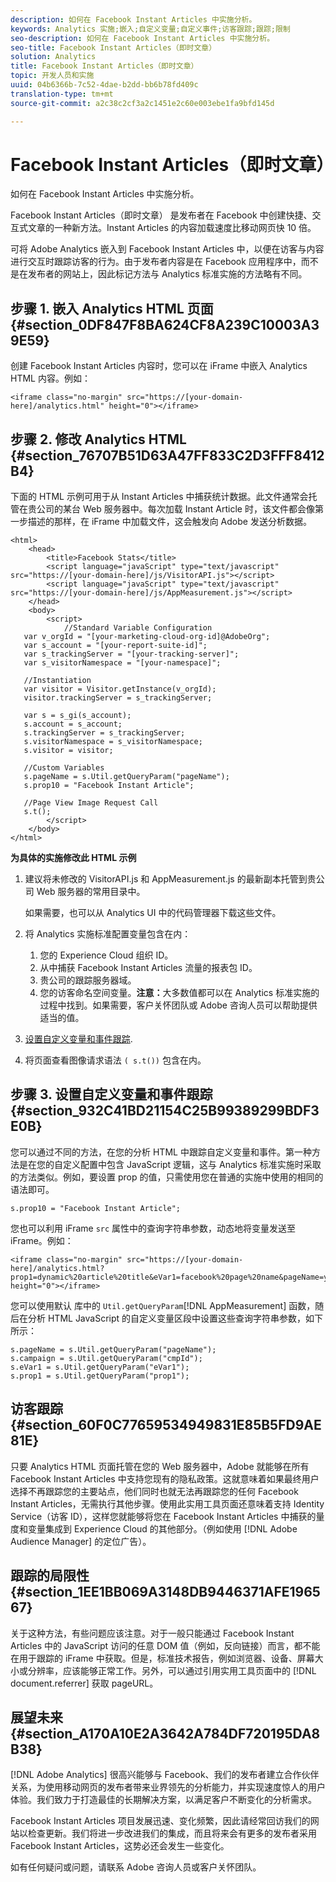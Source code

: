 ```yaml
---
description: 如何在 Facebook Instant Articles 中实施分析。
keywords: Analytics 实施;嵌入;自定义变量;自定义事件;访客跟踪;跟踪;限制
seo-description: 如何在 Facebook Instant Articles 中实施分析。
seo-title: Facebook Instant Articles（即时文章）
solution: Analytics
title: Facebook Instant Articles（即时文章）
topic: 开发人员和实施
uuid: 04b6366b-7c52-4dae-b2dd-bb6b78fd409c
translation-type: tm+mt
source-git-commit: a2c38c2cf3a2c1451e2c60e003ebe1fa9bfd145d

---
```



# Facebook Instant Articles（即时文章）

如何在 Facebook Instant Articles 中实施分析。

Facebook Instant Articles（即时文章） 是发布者在 Facebook 中创建快捷、交互式文章的一种新方法。Instant Articles 的内容加载速度比移动网页快 10 倍。

可将 Adobe Analytics 嵌入到 Facebook Instant Articles 中，以便在访客与内容进行交互时跟踪访客的行为。由于发布者内容是在 Facebook 应用程序中，而不是在发布者的网站上，因此标记方法与 Analytics 标准实施的方法略有不同。

## 步骤 1. 嵌入 Analytics HTML 页面 {#section_0DF847F8BA624CF8A239C10003A39E59}

创建 Facebook Instant Articles 内容时，您可以在 iFrame 中嵌入 Analytics HTML 内容。例如：

```
<iframe class="no-margin" src="https://[your-domain-here]/analytics.html" height="0"></iframe>
```

## 步骤 2. 修改 Analytics HTML {#section_76707B51D63A47FF833C2D3FFF8412B4}

下面的 HTML 示例可用于从 Instant Articles 中捕获统计数据。此文件通常会托管在贵公司的某台 Web 服务器中。每次加载 Instant Article 时，该文件都会像第一步描述的那样，在 iFrame 中加载文件，这会触发向 Adobe 发送分析数据。

```
<html> 
    <head> 
        <title>Facebook Stats</title> 
        <script language="javaScript" type="text/javascript" src="https://[your-domain-here]/js/VisitorAPI.js"></script> 
        <script language="javaScript" type="text/javascript" src="https://[your-domain-here]/js/AppMeasurement.js"></script> 
    </head> 
    <body> 
        <script> 
            //Standard Variable Configuration 
   var v_orgId = "[your-marketing-cloud-org-id]@AdobeOrg"; 
   var s_account = "[your-report-suite-id]"; 
   var s_trackingServer = "[your-tracking-server]"; 
   var s_visitorNamespace = "[your-namespace]"; 
     
   //Instantiation 
   var visitor = Visitor.getInstance(v_orgId); 
   visitor.trackingServer = s_trackingServer; 
     
   var s = s_gi(s_account); 
   s.account = s_account; 
   s.trackingServer = s_trackingServer; 
   s.visitorNamespace = s_visitorNamespace; 
   s.visitor = visitor; 
     
   //Custom Variables 
   s.pageName = s.Util.getQueryParam("pageName"); 
   s.prop10 = "Facebook Instant Article"; 
       
   //Page View Image Request Call 
   s.t(); 
        </script> 
    </body> 
</html> 
```

**为具体的实施修改此 HTML 示例**

1. 建议将未修改的 VisitorAPI.js 和 AppMeasurement.js 的最新副本托管到贵公司 Web 服务器的常用目录中。

   如果需要，也可以从 Analytics UI 中的代码管理器下载这些文件。

1. 将 Analytics 实施标准配置变量包含在内：

   1. 您的 Experience Cloud 组织 ID。
   1. 从中捕获 Facebook Instant Articles 流量的报表包 ID。
   1. 贵公司的跟踪服务器域。
   1. 您的访客命名空间变量。**注意：**&#x200B;大多数值都可以在 Analytics 标准实施的过程中找到。如果需要，客户关怀团队或 Adobe 咨询人员可以帮助提供适当的值。

1. [设置自定义变量和事件跟踪](../../implement/js-implementation/analytics-facebook-instant-articles.md#section_932C41BD21154C25B99389299BDF3E0B).
1. 将页面查看图像请求语法 `( s.t())` 包含在内。

## 步骤 3. 设置自定义变量和事件跟踪 {#section_932C41BD21154C25B99389299BDF3E0B}

您可以通过不同的方法，在您的分析 HTML 中跟踪自定义变量和事件。第一种方法是在您的自定义配置中包含 JavaScript 逻辑，这与 Analytics 标准实施时采取的方法类似。例如，要设置 prop 的值，只需使用您在普通的实施中使用的相同的语法即可。

```
s.prop10 = "Facebook Instant Article";
```

您也可以利用 iFrame `src` 属性中的查询字符串参数，动态地将变量发送至 iFrame。例如：

```
<iframe class="no-margin" src="https://[your-domain-here]/analytics.html?prop1=dynamic%20article%20title&eVar1=facebook%20page%20name&pageName=your%20page%20name%20here&cmpId=your%20campaignID%20here" height="0"></iframe>
```

您可以使用默认 库中的 `Util.getQueryParam`[!DNL AppMeasurement] 函数，随后在分析 HTML JavaScript 的自定义变量区段中设置这些查询字符串参数，如下所示：

```
s.pageName = s.Util.getQueryParam("pageName"); 
s.campaign = s.Util.getQueryParam("cmpId"); 
s.eVar1 = s.Util.getQueryParam("eVar1"); 
s.prop1 = s.Util.getQueryParam("prop1"); 
```

## 访客跟踪 {#section_60F0C77659534949831E85B5FD9AE81E}

只要 Analytics HTML 页面托管在您的 Web 服务器中，Adobe 就能够在所有 Facebook Instant Articles 中支持您现有的隐私政策。这就意味着如果最终用户选择不再跟踪您的主要站点，他们同时也就无法再跟踪您的任何 Facebook Instant Articles，无需执行其他步骤。使用此实用工具页面还意味着支持 Identity Service（访客 ID），这样您就能够将您在 Facebook Instant Articles 中捕获的量度和变量集成到 Experience Cloud 的其他部分。（例如使用 [!DNL Adobe Audience Manager] 的定位广告）。

## 跟踪的局限性 {#section_1EE1BB069A3148DB9446371AFE196567}

关于这种方法，有些问题应该注意。对于一般只能通过 Facebook Instant Articles 中的 JavaScript 访问的任意 DOM 值（例如，反向链接）而言，都不能在用于跟踪的 iFrame 中获取。但是，标准技术报告，例如浏览器、设备、屏幕大小或分辨率，应该能够正常工作。另外，可以通过引用实用工具页面中的 [!DNL document.referrer] 获取 pageURL。

## 展望未来{#section_A170A10E2A3642A784DF720195DA8B38}

[!DNL Adobe Analytics] 很高兴能够与 Facebook、我们的发布者建立合作伙伴关系，为使用移动网页的发布者带来业界领先的分析能力，并实现速度惊人的用户体验。我们致力于打造最佳的长期解决方案，以满足客户不断变化的分析需求。

Facebook Instant Articles 项目发展迅速、变化频繁，因此请经常回访我们的网站以检查更新。我们将进一步改进我们的集成，而且将来会有更多的发布者采用 Facebook Instant Articles，这势必还会发生一些变化。

如有任何疑问或问题，请联系 Adobe 咨询人员或客户关怀团队。

